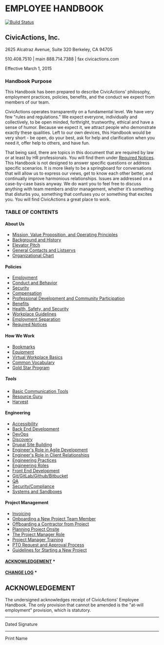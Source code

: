 # EMPLOYEE HANDBOOK

[![Build Status](https://travis-ci.org/CivicActions/handbook.svg?branch=master)](https://travis-ci.org/CivicActions/handbook)

## CivicActions, Inc.

2625 Alcatraz Avenue, Suite 320
Berkeley, CA 94705

510.408.7510 | main
888.714.7388 | fax
civicactions.com

Effective March 1, 2015

### <a name="purpose"></a>Handbook Purpose

This Handbook has been prepared to describe CivicActions' philosophy, employment practices, policies, benefits, and the conduct we expect from members of our team.

CivicActions operates transparently on a fundamental level. We have very few "rules and regulations." We expect everyone, individually and collectively, to be open minded, forthright, trustworthy, ethical and have a sense of humor. Because we expect it, we attract people who demonstrate exactly these qualities. Left to our own devices, this Handbook would be very short - be open, do your best, ask for help and clarification when you need it, offer help to others, and have fun.

That being said, there are topics in this document that are required by law or at least by HR professionals. You will find them under [Required Notices](docs/policies/required-notices.md). This Handbook is not designed to answer specific questions or address specific scenarios. It is more likely to be a springboard for conversations that will allow us to express our views, get to know each other better, and continually improve harmonious relationships. Issues are addressed on a case-by-case basis anyway. We do want you to feel free to discuss anything with team members and/or management, whether it’s something that disturbs you, something that confuses you or something that excites you.   You will find CivicActions a great place to work.

### <a name="toc"></a>TABLE OF CONTENTS

#### About Us

* [Mission, Value Proposition, and Operating Principles](docs/about-us/mission-values-operating-principles.md)
* [Background and History](docs/about-us/background-and-history.md)
* [Elevator Pitch](docs/about-us/elevator-pitch.md)
* [General Contacts and Listservs](docs/about-us/general-contacts-and-listservs.md)
* [Organizational Chart](docs/about-us/org-chart.md)

#### Policies

* [Employment](docs/policies/employment.md)
* [Conduct and Behavior](docs/policies/conduct-behavior.md)
* [Security](https://github.com/CivicActions/security-policy/blob/master/README.md)
* [Compensation](docs/policies/compensation.md)
* [Professional Development and Community Participation](docs/policies/prodev-community-participation.md)
* [Benefits](docs/policies/benefits.md)
* [Health, Safety, and Security](docs/policies/health-safety-security.md)
* [Workplace Guidelines](docs/policies/workplace-guidelines.md)
* [Employment Separation](docs/policies/leaving-civicactions.md)
* [Required Notices](docs/policies/required-notices.md)

#### How We Work

* [Bookmarks](docs/how-we-work/bookmarks.md)
* [Equipment](docs/how-we-work/equipment.md)
* [Virtual Workplace Basics](docs/how-we-work/virtual-workplace-basics.md)
* [Common Vocabulary](docs/how-we-work/common-vocab.md)
* [Gold Star Program](docs/how-we-work/gold-star-program.md)

##### Tools

* [Basic Communication Tools](docs/how-we-work/tools/basic-communication-tools.md)
* [Resource Guru](docs/how-we-work/tools/resource-guru.md)
* [Harvest](docs/how-we-work/tools/harvest.md)

#### Engineering

* [Accessibility](docs/engineering/accessibility.md)
* [Back End Development](docs/engineering/back-end-development.md)
* [DevOps](docs/engineering/dev-ops.md)
* [Discovery](docs/engineering/discovery.md)
* [Drupal Site Building](docs/engineering/drupal-site-building.md)
* [Engineer's Role in Agile Development](docs/engineering/engineer-role-in-agile.md)
* [Engineer's Role in Client Relationships](docs/engineering/engineer-role-in-client-relationships.md)
* [Engineering Practices](docs/engineering/engineering-practices.md)
* [Engineering Roles](docs/engineering/engineering-roles.md)
* [Front End Development](docs/engineering/front-end-development.md)
* [Git/GitLab/Github/Bitbucket](docs/engineering/git-gitlab-github-bitbucket.md)
* [QA](docs/engineering/qa.md)
* [Security/Compliance](docs/engineering/security-compliance.md)
* [Systems and Sandboxes](docs/engineering/systems-sandboxes.md)

#### Project Management

* [Invoicing](docs/project-management/invoicing.md)
* [Onboarding a New Project Team Member](docs/project-management/onboarding-new-project-team-member.md)
* [Offboarding a Contractor from Project](docs/project-management/offboarding-contractor-from-project.md)
* [Planning Project Onsite](docs/project-management/planning-project-onsite.md)
* [The Project Manager Role](docs/project-management/pm-role.md)
* [Project Manager Training](docs/project-management/pm-training-doc.md)
* [PTO Request and Approval Process](docs/project-management/pto-request-approval-process.md)
* [Guidelines for Starting a New Project](docs/project-management/starting-new-project.md)

#### [ACKNOWLEDGEMENT](#acknowledgement) \*

#### [CHANGE LOG](CHANGELOG.md) \*

## <a name="acknowledgement"></a>ACKNOWLEDGEMENT

The undersigned acknowledges receipt of CivicActions' Employee Handbook. The only provision that cannot be amended is the "at-will employment" provision, which is statutory.

* * *

Dated         Signature

* * *

Print Name
